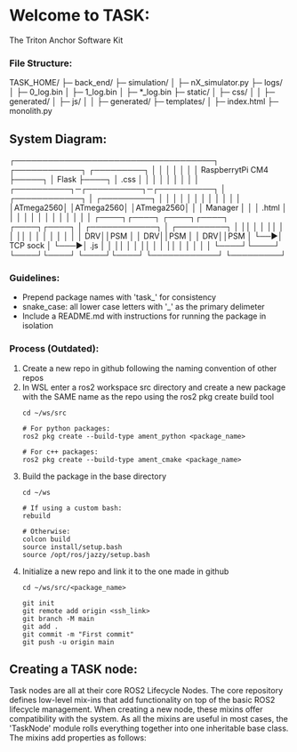 # Welcome to TASK:
The Triton Anchor Software Kit

### File Structure:
TASK_HOME/
├─ back_end/
├─ simulation/
│  ├─ nX_simulator.py
├─ logs/
│  ├─ 0_log.bin
│  ├─ 1_log.bin
│  ├─ *_log.bin
├─ static/
│  ├─ css/
│  │  ├─ generated/
│  ├─ js/
│  │  ├─ generated/
├─ templates/
│  ├─ index.html
├─ monolith.py

## System Diagram:
                                                                                 
┌────────────────────────────────────┐         ┌────────────┐         ┌─────────┐
│                                    │         │            │         │         │
│          RaspberrytPi CM4          ├─────┐   │   Flask    ├────┐    │  .css   │
│                                    │     │   │            │    │    │         │
┌──────────┐─┌──────────┐─┌──────────┐     │   ┌────────────┐    │    ┌─────────┐
│          │ │          │ │          │     │   │            │    │    │         │
│ATmega2560│ │ATmega2560│ │ATmega2560│     │   │  Manager   │    │    │  .html  │
│          │ │          │ │          │     │   │            │    │    │         │
┌────┐┌────┐ ┌────┐┌────┐ ┌────┐┌────┐     │   ┌────────────┐    │    ┌─────────┐
│    ││    │ │    ││    │ │    ││    │     │   │            │    │    │         │
│ DRV││PSM │ │ DRV││PSM │ │ DRV││PSM │     └──►│  TCP sock  │    └───►│  .js    │
│    ││    │ │    ││    │ │    ││    │         │            │         │         │
└────┘└────┘ └────┘└────┘ └────┘└────┘         └────────────┘         └─────────┘



### Guidelines:
- Prepend package names with 'task_' for consistency
- snake_case: all lower case letters with '_' as the primary delimeter
- Include a README.md with instructions for running the package in isolation

### Process (Outdated):

1. Create a new repo in github following the naming convention of other repos
2. In WSL enter a ros2 workspace src directory and create a new package with the SAME name as the repo using the ros2 pkg create build tool
   ```
   cd ~/ws/src

   # For python packages:
   ros2 pkg create --build-type ament_python <package_name>
   
   # For c++ packages:
   ros2 pkg create --build-type ament_cmake <package_name>
   ```
3. Build the package in the base directory
   ```
   cd ~/ws
   
   # If using a custom bash:
   rebuild
   
   # Otherwise:
   colcon build
   source install/setup.bash
   source /opt/ros/jazzy/setup.bash
   ```
4. Initialize a new repo and link it to the one made in github
   ```
   cd ~/ws/src/<package_name>
   
   git init
   git remote add origin <ssh_link>
   git branch -M main
   git add .
   git commit -m "First commit"
   git push -u origin main
   ```
   
## Creating a TASK node:
Task nodes are all at their core ROS2 Lifecycle Nodes. The core repository defines low-level mix-ins that add functionality on top of the basic ROS2 lifecycle management.
When creating a new node, these mixins offer compatibility with the system. As all the mixins are useful in most cases, the 'TaskNode' module rolls everything together into one inheritable base class.
The mixins add properties as follows:
